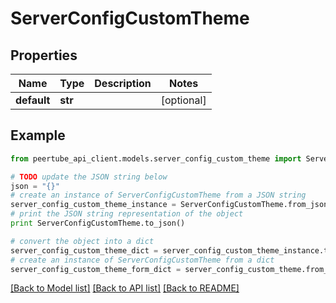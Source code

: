 # ServerConfigCustomTheme


## Properties
Name | Type | Description | Notes
------------ | ------------- | ------------- | -------------
**default** | **str** |  | [optional] 

## Example

```python
from peertube_api_client.models.server_config_custom_theme import ServerConfigCustomTheme

# TODO update the JSON string below
json = "{}"
# create an instance of ServerConfigCustomTheme from a JSON string
server_config_custom_theme_instance = ServerConfigCustomTheme.from_json(json)
# print the JSON string representation of the object
print ServerConfigCustomTheme.to_json()

# convert the object into a dict
server_config_custom_theme_dict = server_config_custom_theme_instance.to_dict()
# create an instance of ServerConfigCustomTheme from a dict
server_config_custom_theme_form_dict = server_config_custom_theme.from_dict(server_config_custom_theme_dict)
```
[[Back to Model list]](../README.md#documentation-for-models) [[Back to API list]](../README.md#documentation-for-api-endpoints) [[Back to README]](../README.md)


